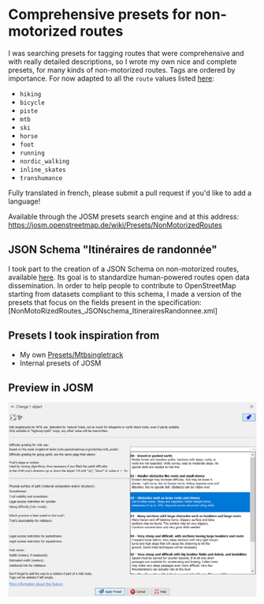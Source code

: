 # Comprehensive presets for non-motorized routes

I was searching presets for tagging routes that were comprehensive and with really detailed descriptions, so I wrote my own nice and complete presets, for many kinds of non-motorized routes. Tags are ordered by importance.
For now adapted to all the `route` values listed [here](https://wiki.openstreetmap.org/wiki/Key:route#Non-motorized_land_routes):
- `hiking`
- `bicycle`
- `piste`
- `mtb`
- `ski`
- `horse`
- `foot`
- `running`
- `nordic_walking`
- `inline_skates`
- `transhumance`

Fully translated in french, please submit a pull request if you'd like to add a language!

Available through the JOSM presets search engine and at this address: https://josm.openstreetmap.de/wiki/Presets/NonMotorizedRoutes

## JSON Schema "Itinéraires de randonnée"

I took part to the creation of a JSON Schema on non-motorized routes, available [here](https://github.com/PnX-SI/schema_randonnee). Its goal is to standardize human-powered routes open data dissemination. In order to help people to contribute to OpenStreetMap starting from datasets compliant to this schema, I made a version of the presets that focus on the fields present in the specification: [NonMotoRizedRoutes_JSONschema_ItinerairesRandonnee.xml]

## Presets I took inspiration from

* My own [Presets/Mtbsingletrack](https://josm.openstreetmap.de/wiki/Presets/MtbSingletrack)
* Internal presets of JOSM

## Preview in JOSM

![Preset's preview](/screenshot_josm.png "Preset's preview")